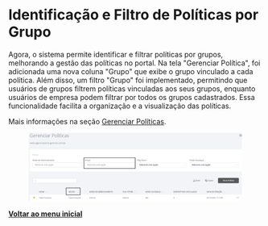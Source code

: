 # Identificação e Filtro de Políticas por Grupo

Agora, o sistema permite identificar e filtrar políticas por grupos, melhorando a gestão das políticas no portal. Na tela "Gerenciar Política", foi adicionada uma nova coluna "Grupo" que exibe o grupo vinculado a cada política. Além disso, um filtro "Grupo" foi implementado, permitindo que usuários de grupos filtrem políticas vinculadas aos seus grupos, enquanto usuários de empresa podem filtrar por todos os grupos cadastrados. Essa funcionalidade facilita a organização e a visualização das políticas.

Mais informações na seção [Gerenciar Políticas](../../portal/configuracoes/gerenciar-politicas/).

<figure><img src="../../../.gitbook/assets/image (447).png" alt=""><figcaption></figcaption></figure>

[**Voltar ao menu inicial**](./)
